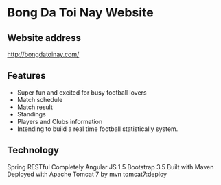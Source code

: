 # Bong Da Toi Nay Website

## Website address
http://bongdatoinay.com/

## Features
* Super fun and excited for busy football lovers
* Match schedule
* Match result
* Standings
* Players and Clubs information
* Intending to build a real time football statistically system.

## Technology
Spring RESTful
Completely Angular JS 1.5
Bootstrap 3.5
Built with Maven
Deployed with Apache Tomcat 7 by mvn tomcat7:deploy